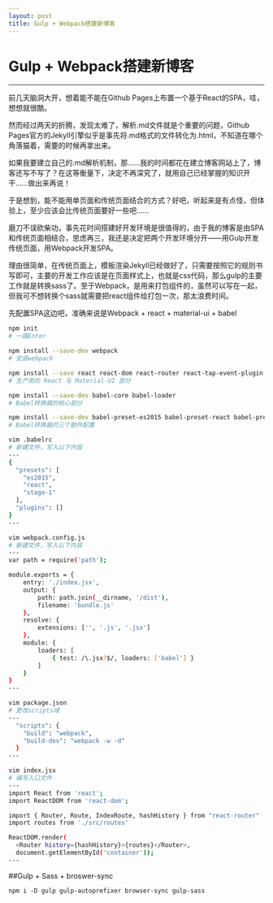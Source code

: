 ```yaml
---
layout: post
title: Gulp + Webpack搭建新博客
---
```

# Gulp + Webpack搭建新博客

---

前几天脑洞大开，想着能不能在Github Pages上布置一个基于React的SPA，哇，想想就很酷。

然而经过两天的折腾，发现太难了，解析.md文件就是个重要的问题，Github Pages官方的Jekyll引擎似乎是事先将.md格式的文件转化为.html，不知道在哪个角落猫着，需要的时候再拿出来。

如果我要建立自己的.md解析机制，那……我的时间都花在建立博客网站上了，博客还写不写了？在这等衡量下，决定不再深究了，就用自己已经掌握的知识开干……做出来再说！

于是想到，能不能用单页面和传统页面结合的方式？好吧，听起来是有点怪，但体验上，至少应该会比传统页面要好一些吧……

磨刀不误砍柴功，事先花时间搭建好开发环境是很值得的，由于我的博客是由SPA和传统页面相结合，思虑再三，我还是决定把两个开发环境分开——用Gulp开发传统页面，用Webpack开发SPA。

理由很简单，在传统页面上，模板渲染Jekyll已经做好了，只需要按照它的规则书写即可，主要的开发工作应该是在页面样式上，也就是css代码，那么gulp的主要工作就是转换sass了。至于Webpack，是用来打包组件的，虽然可以写在一起，但我可不想转换个sass就需要把react组件给打包一次，那太浪费时间。

先配置SPA这边吧，准确来说是Webpack + react + material-ui + babel

```bash
npm init
# 一路Enter

npm install --save-dev webpack
# 安装webpack

npm install --save react react-dom react-router react-tap-event-plugin material-ui
# 生产用的 React 与 Material-UI 部分

npm install --save-dev babel-core babel-loader
# Babel转换器的核心部分

npm install --save-dev babel-preset-es2015 babel-preset-react babel-preset-stage-1
# Babel转换器的三个额外配置

vim .babelrc
# 新建文件，写入以下内容
---
{
  "presets": [
    "es2015",
    "react",
    "stage-1"
  ],
  "plugins": []
}
---

vim webpack.config.js
# 新建文件，写入以下内容
---
var path = require('path');

module.exports = {
    entry: './index.jsx',
    output: {
        path: path.join(__dirname, '/dist'),
        filename: 'bundle.js'
    },
    resolve: {
        extensions: ['', '.js', '.jsx']
    },
    module: {
        loaders: [
            { test: /\.jsx?$/, loaders: ['babel'] }
        ]
    }
}
---

vim package.json
# 更改scripts域
---
  "scripts": {
    "build": "webpack",
    "build-dev": "webpack -w -d"
  }
---

vim index.jsx
# 编写入口文件
---
import React from 'react';
import ReactDOM from 'react-dom';

import { Router, Route, IndexRoute, hashHistory } from "react-router"
import routes from './src/routes'

ReactDOM.render(
  <Router history={hashHistory}>{routes}</Router>,
  document.getElementById('container'));
---
```

##Gulp + Sass + broswer-sync
```
npm i -D gulp gulp-autoprefixer browser-sync gulp-sass
```
